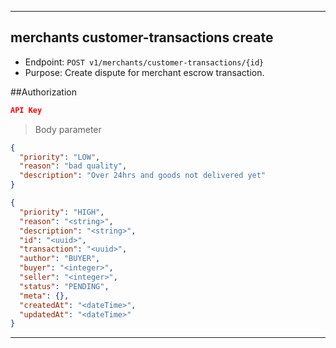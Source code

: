 
----------------------------------------------------------------------------------
## merchants customer-transactions create
* Endpoint: `POST v1/merchants/customer-transactions/{id}`
* Purpose: Create dispute for merchant escrow transaction.

##Authorization

```json
API Key
```

> Body parameter

```json
{
  "priority": "LOW",
  "reason": "bad quality",
  "description": "Over 24hrs and goods not delivered yet"
}
```

```json
{
  "priority": "HIGH",
  "reason": "<string>",
  "description": "<string>",
  "id": "<uuid>",
  "transaction": "<uuid>",
  "author": "BUYER",
  "buyer": "<integer>",
  "seller": "<integer>",
  "status": "PENDING",
  "meta": {},
  "createdAt": "<dateTime>",
  "updatedAt": "<dateTime>"
}
```
----------------------------------------------------------------------------------